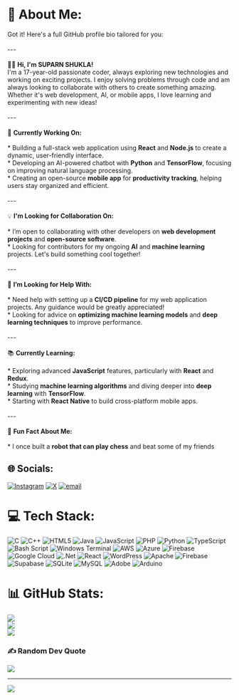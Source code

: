 # 💫 About Me:
Got it! Here's a full GitHub profile bio tailored for you:<br><br>---<br><br>👨‍💻 **Hi, I'm SUPARN SHUKLA!**<br>I'm a 17-year-old passionate coder, always exploring new technologies and working on exciting projects. I enjoy solving problems through code and am always looking to collaborate with others to create something amazing. Whether it's web development, AI, or mobile apps, I love learning and experimenting with new ideas!<br><br>---<br><br>🔧 **Currently Working On:**<br><br>* Building a full-stack web application using **React** and **Node.js** to create a dynamic, user-friendly interface.<br>* Developing an AI-powered chatbot with **Python** and **TensorFlow**, focusing on improving natural language processing.<br>* Creating an open-source **mobile app** for **productivity tracking**, helping users stay organized and efficient.<br><br>---<br><br>💡 **I'm Looking for Collaboration On:**<br><br>* I’m open to collaborating with other developers on **web development projects** and **open-source software**.<br>* Looking for contributors for my ongoing **AI** and **machine learning** projects. Let's build something cool together!<br><br>---<br><br>🤝 **I’m Looking for Help With:**<br><br>* Need help with setting up a **CI/CD pipeline** for my web application projects. Any guidance would be greatly appreciated!<br>* Looking for advice on **optimizing machine learning models** and **deep learning techniques** to improve performance.<br><br>---<br><br>📚 **Currently Learning:**<br><br>* Exploring advanced **JavaScript** features, particularly with **React** and **Redux**.<br>* Studying **machine learning algorithms** and diving deeper into **deep learning** with **TensorFlow**.<br>* Starting with **React Native** to build cross-platform mobile apps.<br><br>---<br><br>🎉 **Fun Fact About Me:**<br><br>* I once built a **robot that can play chess** and beat some of my friends


## 🌐 Socials:
[![Instagram](https://img.shields.io/badge/Instagram-%23E4405F.svg?logo=Instagram&logoColor=white)](https://instagram.com/suparn_shukla) [![X](https://img.shields.io/badge/X-black.svg?logo=X&logoColor=white)](https://x.com/suparn_shukla) [![email](https://img.shields.io/badge/Email-D14836?logo=gmail&logoColor=white)](mailto:shuklasuparn@gmail.com) 

# 💻 Tech Stack:
![C](https://img.shields.io/badge/c-%2300599C.svg?style=for-the-badge&logo=c&logoColor=white) ![C++](https://img.shields.io/badge/c++-%2300599C.svg?style=for-the-badge&logo=c%2B%2B&logoColor=white) ![HTML5](https://img.shields.io/badge/html5-%23E34F26.svg?style=for-the-badge&logo=html5&logoColor=white) ![Java](https://img.shields.io/badge/java-%23ED8B00.svg?style=for-the-badge&logo=openjdk&logoColor=white) ![JavaScript](https://img.shields.io/badge/javascript-%23323330.svg?style=for-the-badge&logo=javascript&logoColor=%23F7DF1E) ![PHP](https://img.shields.io/badge/php-%23777BB4.svg?style=for-the-badge&logo=php&logoColor=white) ![Python](https://img.shields.io/badge/python-3670A0?style=for-the-badge&logo=python&logoColor=ffdd54) ![TypeScript](https://img.shields.io/badge/typescript-%23007ACC.svg?style=for-the-badge&logo=typescript&logoColor=white) ![Bash Script](https://img.shields.io/badge/bash_script-%23121011.svg?style=for-the-badge&logo=gnu-bash&logoColor=white) ![Windows Terminal](https://img.shields.io/badge/Windows%20Terminal-%234D4D4D.svg?style=for-the-badge&logo=windows-terminal&logoColor=white) ![AWS](https://img.shields.io/badge/AWS-%23FF9900.svg?style=for-the-badge&logo=amazon-aws&logoColor=white) ![Azure](https://img.shields.io/badge/azure-%230072C6.svg?style=for-the-badge&logo=microsoftazure&logoColor=white) ![Firebase](https://img.shields.io/badge/firebase-%23039BE5.svg?style=for-the-badge&logo=firebase) ![Google Cloud](https://img.shields.io/badge/GoogleCloud-%234285F4.svg?style=for-the-badge&logo=google-cloud&logoColor=white) ![.Net](https://img.shields.io/badge/.NET-5C2D91?style=for-the-badge&logo=.net&logoColor=white) ![React](https://img.shields.io/badge/react-%2320232a.svg?style=for-the-badge&logo=react&logoColor=%2361DAFB) ![WordPress](https://img.shields.io/badge/WordPress-%23117AC9.svg?style=for-the-badge&logo=WordPress&logoColor=white) ![Apache](https://img.shields.io/badge/apache-%23D42029.svg?style=for-the-badge&logo=apache&logoColor=white) ![Firebase](https://img.shields.io/badge/firebase-a08021?style=for-the-badge&logo=firebase&logoColor=ffcd34) ![Supabase](https://img.shields.io/badge/Supabase-3ECF8E?style=for-the-badge&logo=supabase&logoColor=white) ![SQLite](https://img.shields.io/badge/sqlite-%2307405e.svg?style=for-the-badge&logo=sqlite&logoColor=white) ![MySQL](https://img.shields.io/badge/mysql-4479A1.svg?style=for-the-badge&logo=mysql&logoColor=white) ![Adobe](https://img.shields.io/badge/adobe-%23FF0000.svg?style=for-the-badge&logo=adobe&logoColor=white) ![Arduino](https://img.shields.io/badge/-Arduino-00979D?style=for-the-badge&logo=Arduino&logoColor=white)
# 📊 GitHub Stats:
![](https://github-readme-stats.vercel.app/api?username=suparnshukla&theme=dark&hide_border=false&include_all_commits=false&count_private=false)<br/>
![](https://nirzak-streak-stats.vercel.app/?user=suparnshukla&theme=dark&hide_border=false)<br/>
![](https://github-readme-stats.vercel.app/api/top-langs/?username=suparnshukla&theme=dark&hide_border=false&include_all_commits=false&count_private=false&layout=compact)

### ✍️ Random Dev Quote
![](https://quotes-github-readme.vercel.app/api?type=horizontal&theme=radical)

---
[![](https://visitcount.itsvg.in/api?id=suparnshukla&icon=0&color=0)](https://visitcount.itsvg.in)

<!-- Proudly created with GPRM ( https://gprm.itsvg.in ) -->

